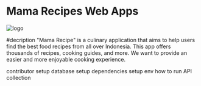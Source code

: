 # Mama Recipes Web Apps
![logo](https://github.com/arsyad12/receipes-web-be/assets/33723389/e4edd11c-d736-4be1-be92-93ac8bdf3e26)

#decription
"Mama Recipe" is a culinary application that aims to help users find the best food recipes from all over Indonesia. This app offers thousands of recipes, cooking guides, and more. We want to provide an easier and more enjoyable cooking experience.

contributor
setup database
setup dependencies
setup env
how to run
API collection
